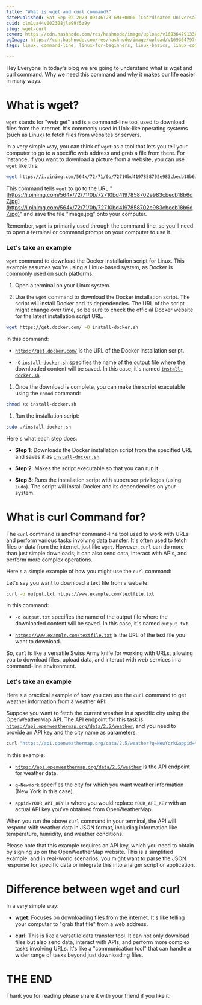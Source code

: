 ```yaml
---
title: "What is wget and curl command?"
datePublished: Sat Sep 02 2023 09:46:23 GMT+0000 (Coordinated Universal Time)
cuid: clm1ua44v002308jle99f5z9y
slug: wget-curl
cover: https://cdn.hashnode.com/res/hashnode/image/upload/v1693647913302/95fca61b-ba3e-414b-9491-e6d0da163e77.png
ogImage: https://cdn.hashnode.com/res/hashnode/image/upload/v1693647974470/f1c028e7-628c-4644-b028-e43d0b808c07.png
tags: linux, command-line, linux-for-beginners, linux-basics, linux-commands

---
```


Hey Everyone In today's blog we are going to understand what is wget and curl command. Why we need this command and why it makes our life easier in many ways.

# What is wget?

`wget` stands for "web get" and is a command-line tool used to download files from the internet. It's commonly used in Unix-like operating systems (such as Linux) to fetch files from websites or servers.

In a very simple way, you can think of `wget` as a tool that lets you tell your computer to go to a specific web address and grab a file from there. For instance, if you want to download a picture from a website, you can use `wget` like this:

```bash
wget https://i.pinimg.com/564x/72/71/0b/72710bd4197858702e983cbecb18b6d7.jpg
```

This command tells `wget` to go to the URL "[https://i.pinimg.com/564x/72/71/0b/72710bd4197858702e983cbecb18b6d7.jpg](https://i.pinimg.com/564x/72/71/0b/72710bd4197858702e983cbecb18b6d7.jpg)" and save the file "image.jpg" onto your computer.

Remember, `wget` is primarily used through the command line, so you'll need to open a terminal or command prompt on your computer to use it.

### Let's take an example

`wget` command to download the Docker installation script for Linux. This example assumes you're using a Linux-based system, as Docker is commonly used on such platforms.

1. Open a terminal on your Linux system.
    
2. Use the `wget` command to download the Docker installation script. The script will install Docker and its dependencies. The URL of the script might change over time, so be sure to check the official Docker website for the latest installation script URL.
    

```bash
wget https://get.docker.com/ -O install-docker.sh
```

In this command:

* [`https://get.docker.com/`](https://get.docker.com/) is the URL of the Docker installation script.
    
* `-O` [`install-docker.sh`](http://install-docker.sh) specifies the name of the output file where the downloaded content will be saved. In this case, it's named [`install-docker.sh`](http://install-docker.sh).
    

1. Once the download is complete, you can make the script executable using the `chmod` command:
    

```bash
chmod +x install-docker.sh
```

1. Run the installation script:
    

```bash
sudo ./install-docker.sh
```

Here's what each step does:

* **Step 1**: Downloads the Docker installation script from the specified URL and saves it as [`install-docker.sh`](http://install-docker.sh).
    
* **Step 2**: Makes the script executable so that you can run it.
    
* **Step 3**: Runs the installation script with superuser privileges (using `sudo`). The script will install Docker and its dependencies on your system.
    

# What is curl Command for?

The `curl` command is another command-line tool used to work with URLs and perform various tasks involving data transfer. It's often used to fetch files or data from the internet, just like `wget`. However, `curl` can do more than just simple downloads; it can also send data, interact with APIs, and perform more complex operations.

Here's a simple example of how you might use the `curl` command:

Let's say you want to download a text file from a website:

```bash
curl -o output.txt https://www.example.com/textfile.txt
```

In this command:

* `-o output.txt` specifies the name of the output file where the downloaded content will be saved. In this case, it's named `output.txt`.
    
* [`https://www.example.com/textfile.txt`](https://www.example.com/textfile.txt) is the URL of the text file you want to download.
    

So, `curl` is like a versatile Swiss Army knife for working with URLs, allowing you to download files, upload data, and interact with web services in a command-line environment.

### Let's take an example

Here's a practical example of how you can use the `curl` command to get weather information from a weather API:

Suppose you want to fetch the current weather in a specific city using the OpenWeatherMap API. The API endpoint for this task is [`https://api.openweathermap.org/data/2.5/weather`](https://api.openweathermap.org/data/2.5/weather), and you need to provide an API key and the city name as parameters.

```bash
curl "https://api.openweathermap.org/data/2.5/weather?q=NewYork&appid=YOUR_API_KEY"
```

In this example:

* [`https://api.openweathermap.org/data/2.5/weather`](https://api.openweathermap.org/data/2.5/weather) is the API endpoint for weather data.
    
* `q=NewYork` specifies the city for which you want weather information (New York in this case).
    
* `appid=YOUR_API_KEY` is where you would replace `YOUR_API_KEY` with an actual API key you've obtained from OpenWeatherMap.
    

When you run the above `curl` command in your terminal, the API will respond with weather data in JSON format, including information like temperature, humidity, and weather conditions.

Please note that this example requires an API key, which you need to obtain by signing up on the OpenWeatherMap website. This is a simplified example, and in real-world scenarios, you might want to parse the JSON response for specific data or integrate this into a larger script or application.

# Difference between wget and curl

In a very simple way:

* **wget**: Focuses on downloading files from the internet. It's like telling your computer to "grab that file" from a web address.
    
* **curl**: This is like a versatile data transfer tool. It can not only download files but also send data, interact with APIs, and perform more complex tasks involving URLs. It's like a "communication tool" that can handle a wider range of tasks beyond just downloading files.
    

# THE END

Thank you for reading please share it with your friend if you like it.